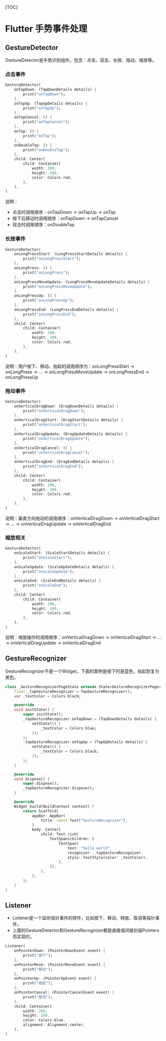 [TOC]

# Flutter 手势事件处理

## GestureDetector

GestureDetector是手势识别组件。包含：点击、双击、长按、拖动、缩放等。

### 点击事件

```dart
GestureDetector(
    onTapDown: (TapDownDetails details) {
        print("onTapDown");
    },
    onTapUp: (TapUpDetails details) {
        print("onTapUp");
    },
    onTapCancel: () {
        print("onTapCancel");
    },
    onTap: () {
        print("onTap");
    },
    onDoubleTap: () {
        print("onDoubleTap");
    },
    child: Center(
        child: Container(
            width: 200,
            height: 200,
            color: Colors.red,
        ),
    ),
)
```

说明：

-   点击时调用顺序：onTapDown -> onTapUp -> onTap
-   按下后移动时调用顺序：onTapDown -> onTapCancel
-   双击时调用顺序：onDoubleTap

### 长按事件

```dart
GestureDetector(
    onLongPressStart: (LongPressStartDetails details) {
        print("onLongPressStart");
    },
    onLongPress: () {
        print("onLongPress");
    },
    onLongPressMoveUpdate: (LongPressMoveUpdateDetails details) {
        print("onLongPressMoveUpdate");
    },
    onLongPressUp: () {
        print("onLongPressUp");
    },
    onLongPressEnd: (LongPressEndDetails details) {
        print("onLongPressEnd");
    },
    child: Center(
        child: Container(
            width: 200,
            height: 200,
            color: Colors.red,
        ),
    ),
)
```

说明：用户按下、移动、抬起的调用顺序为：onLongPressStart -> onLongPress -> ... -> onLongPressMoveUpdate -> onLongPressEnd -> onLongPressUp

### 拖动事件

```dart
GestureDetector(  
    onVerticalDragDown: (DragDownDetails details) {
        print("onVerticalDragDown");
    },
    onVerticalDragStart: (DragStartDetails details) {
        print("onVerticalDragStart");
    },
    onVerticalDragUpdate: (DragUpdateDetails details) {
        print("onVerticalDragUpdate");
    },
    onVerticalDragCancel: () {
        print("onVerticalDragCancel");
    },
    onVerticalDragEnd: (DragEndDetails details) {
        print("onVerticalDragEnd");
    },
    child: Center(
        child: Container(
            width: 200,
            height: 200,
            color: Colors.red,
        ),
    ),
)
```

说明：垂直方向拖动的调用顺序：onVerticalDragDown -> onVerticalDragStart -> ... -> onVerticalDragUpdate -> onVerticalDragEnd

### 缩放相关

```dart
GestureDetector(
    onScaleStart: (ScaleStartDetails details) {
        print("onScaleStart");
    },
    onScaleUpdate: (ScaleUpdateDetails details) {
        print("onScaleUpdate");
    },
    onScaleEnd: (ScaleEndDetails details) {
        print("onScaleEnd");
    },
    child: Center(
        child: Container(
            width: 200,
            height: 200,
            color: Colors.red,
        ),
    ),
)
```

说明：缩放操作的调用顺序：onVerticalDragDown -> onVerticalDragStart -> ... -> onVerticalDragUpdate -> onVerticalDragEnd



## GestureRecognizer

GestureRecognizer不是一个Widget，下面的案例是按下时是蓝色，抬起恢复为黑色。

```dart
class _GestureRecognizerPageState extends State<GestureRecognizerPage> {
    final _tapGestureRecognizer = TapGestureRecognizer();
    var _textColor = Colors.black;

    @override
    void initState() {
        super.initState();
        _tapGestureRecognizer.onTapDown = (TapDownDetails details) {
            setState(() {
                _textColor = Colors.blue;
            });
        };
        _tapGestureRecognizer.onTapUp = (TapUpDetails details) {
            setState(() {
                _textColor = Colors.black;
            });
        };
    }

    @override
    void dispose() {
        super.dispose();
        _tapGestureRecognizer.dispose();
    }

    @override
    Widget build(BuildContext context) {
        return Scaffold(
            appBar: AppBar(
                title: const Text("GestureRecognizer"),
            ),
            body: Center(
                child: Text.rich(
                    TextSpan(children: [
                        TextSpan(
                            text: "hello world",
                            recognizer: _tapGestureRecognizer,
                            style: TextStyle(color: _textColor),
                        ),
                    ]),
                ),
            ),
        );
    }
}
```



## Listener

-   Listener是一个监听指针事件的控件，比如按下、移动、释放、取消等指针事件。
-   上面的GestureDetector和GestureRecognizer都是直接或间接封装Pointers而实现的。

```dart
Listener(
    onPointerDown: (PointerDownEvent event) {
        print("按下");
    },
    onPointerMove: (PointerMoveEvent event) {
        print("移动");
    },
    onPointerUp: (PointerUpEvent event) {
        print("抬起");
    },
    onPointerCancel: (PointerCancelEvent event) {
        print("取消");
    },
    child: Container(
        width: 200,
        height: 200,
        color: Colors.blue,
        alignment: Alignment.center,
    ),
)
```

